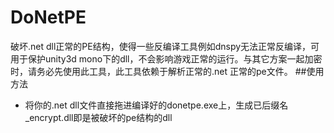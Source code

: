 # DoNetPE
破坏.net dll正常的PE结构，使得一些反编译工具例如dnspy无法正常反编译，可用于保护unity3d mono下的dll，不会影响游戏正常的运行。与其它方案一起加密时，请务必先使用此工具，此工具依赖于解析正常的.net 正常的pe文件。
##使用方法
- 将你的.net dll文件直接拖进编译好的donetpe.exe上，生成已后缀名_encrypt.dll即是被破坏的pe结构的dll
